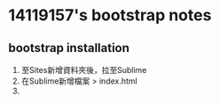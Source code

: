 # 14119157's bootstrap notes
## bootstrap installation
1. 至Sites新增資料夾後，拉至Sublime
2. 在Sublime新增檔案 > index.html
3. 
